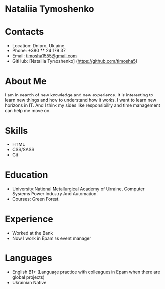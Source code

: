 # Nataliia Tymoshenko
# Contacts
* Location: Dnipro, Ukraine
* Phone: +380 ** 24 129 37
* Email: timosha1555@gmail.com
* GitHub: [Nataliia Tymoshenko] (https://github.com/timosha5)
# About Me
 I am in search of new knowledge and new experience. It is interesting to learn new things and how to understand how it works. I want to learn new horizons in IT.
And I think my sides like responsibility and time management can help me move on.
# Skills
* HTML
* CSS/SASS
* Git
# Education
* University:National Metallurgical Academy of Ukraine, Computer Systems Power Industry And Automation.
* Courses: Green Forest.
# Experience
* Worked at the Bank
* Now I work in Epam as event manager
# Languages
* English  B1+ (Language practice with colleagues in Epam when there are global projects)
* Ukrainian Native
